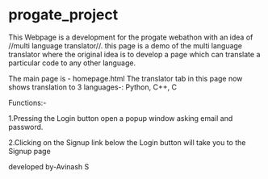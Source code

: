 # progate_project

This Webpage is a development for the progate webathon with an idea of //multi language translator//.
this page is a demo of the multi language translator where the original idea is to develop a page which can translate a particular code to any other language.

The main page is - homepage.html
The translator tab in this page now shows translation to 3 languages-: Python, C++, C

Functions:-

1.Pressing the Login button open a popup window asking email and password.
  
2.Clicking on the Signup link below the Login button will take you to the Signup page


developed by-Avinash S 
